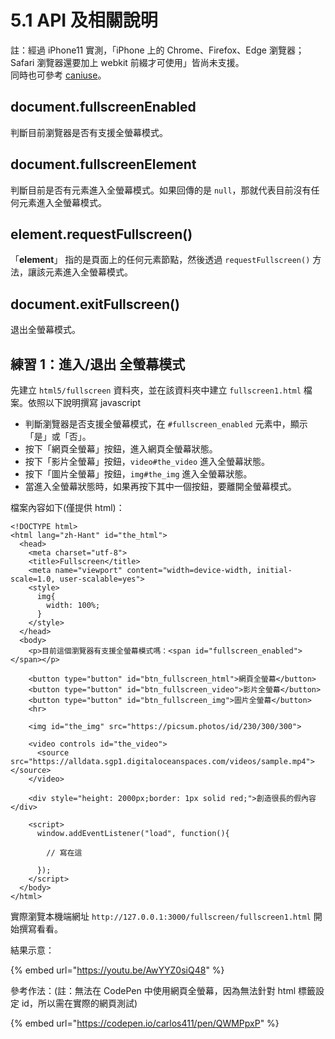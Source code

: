 # 5.1 API 及相關說明

註：經過 iPhone11 實測，「iPhone 上的 Chrome、Firefox、Edge 瀏覽器；Safari 瀏覽器還要加上 webkit 前綴才可使用」皆尚未支援。\
同時也可參考 [caniuse](https://caniuse.com/#search=fullscreenEnabled)。

## document.fullscreenEnabled

判斷目前瀏覽器是否有支援全螢幕模式。



## document.fullscreenElement

判斷目前是否有元素進入全螢幕模式。如果回傳的是 `null`，那就代表目前沒有任何元素進入全螢幕模式。



## element.requestFullscreen()

「**element**」 指的是頁面上的任何元素節點，然後透過 `requestFullscreen()` 方法，讓該元素進入全螢幕模式。



## document.exitFullscreen()

退出全螢幕模式。



## 練習 1：進入/退出 全螢幕模式

先建立 `html5/fullscreen` 資料夾，並在該資料夾中建立 `fullscreen1.html` 檔案。依照以下說明撰寫 javascript

* 判斷瀏覽器是否支援全螢幕模式，在 `#fullscreen_enabled` 元素中，顯示「是」或「否」。
* 按下「網頁全螢幕」按鈕，進入網頁全螢幕狀態。
* 按下「影片全螢幕」按鈕，`video#the_video` 進入全螢幕狀態。
* 按下「圖片全螢幕」按鈕，`img#the_img` 進入全螢幕狀態。
* 當進入全螢幕狀態時，如果再按下其中一個按鈕，要離開全螢幕模式。

檔案內容如下(僅提供 html)：

```markup
<!DOCTYPE html>
<html lang="zh-Hant" id="the_html">
  <head>
    <meta charset="utf-8">
    <title>Fullscreen</title>
    <meta name="viewport" content="width=device-width, initial-scale=1.0, user-scalable=yes">
    <style>
      img{
        width: 100%;
      }
    </style>
  </head>
  <body>
    <p>目前這個瀏覽器有支援全螢幕模式嗎：<span id="fullscreen_enabled"></span></p>

    <button type="button" id="btn_fullscreen_html">網頁全螢幕</button>
    <button type="button" id="btn_fullscreen_video">影片全螢幕</button>
    <button type="button" id="btn_fullscreen_img">圖片全螢幕</button>
    <hr>

    <img id="the_img" src="https://picsum.photos/id/230/300/300">

    <video controls id="the_video">
      <source src="https://alldata.sgp1.digitaloceanspaces.com/videos/sample.mp4"></source>
    </video>
    
    <div style="height: 2000px;border: 1px solid red;">創造很長的假內容</div>

    <script>
      window.addEventListener("load", function(){

        // 寫在這

      });
    </script>
  </body>
</html>
```

實際瀏覽本機端網址 `http://127.0.0.1:3000/fullscreen/fullscreen1.html` 開始撰寫看看。

結果示意：

{% embed url="https://youtu.be/AwYYZ0siQ48" %}



參考作法：(註：無法在 CodePen 中使用網頁全螢幕，因為無法針對 html 標籤設定 id，所以需在實際的網頁測試)

{% embed url="https://codepen.io/carlos411/pen/QWMPpxP" %}



